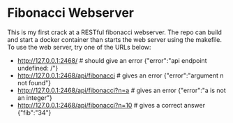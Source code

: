 # Fibonacci Webserver

This is my first crack at a RESTful fibonacci webserver.  The repo can build and start a docker container than starts the web server using the makefile.  To use the web server, try one of the URLs below:

* http://127.0.0.1:2468/                    # should give an error {"error":"api endpoint undefined: /"}
* http://127.0.0.1:2468/api/fibonacci       # gives an error {"error":"argument n not found"}
* http://127.0.0.1:2468/api/fibonacci?n=a   # gives an error {"error":"a is not an integer"}
* http://127.0.0.1:2468/api/fibonacci?n=10  # gives a correct answer {"fib":"34"}
